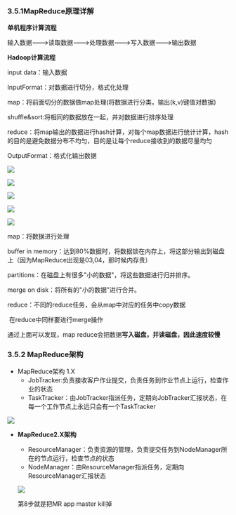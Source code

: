### 3.5.1MapReduce原理详解

**单机程序计算流程**

输入数据--->读取数据--->处理数据--->写入数据--->输出数据

**Hadoop计算流程**

input data：输入数据

InputFormat：对数据进行切分，格式化处理

map：将前面切分的数据做map处理(将数据进行分类，输出(k,v)键值对数据)

shuffle&sort:将相同的数据放在一起，并对数据进行排序处理

reduce：将map输出的数据进行hash计算，对每个map数据进行统计计算，hash的目的是避免数据分布不均匀，目的是让每个reduce接收到的数据尽量均匀

OutputFormat：格式化输出数据

![](./img/mp3.png)

![](/img/mp4.png)

![](/img/mp5.png)

![](/img/mp6.png)

![](/img/mp1.png)

map：将数据进行处理

buffer in memory：达到80%数据时，将数据锁在内存上，将这部分输出到磁盘上（因为MapReduce出现是03,04，那时候内存贵）

partitions：在磁盘上有很多"小的数据"，将这些数据进行归并排序。

merge on disk：将所有的"小的数据"进行合并。

reduce：不同的reduce任务，会从map中对应的任务中copy数据

​		在reduce中同样要进行merge操作

通过上面可以发现，map reduce会把数据**写入磁盘，并读磁盘，因此速度较慢**

### 3.5.2 MapReduce架构

- MapReduce架构 1.X
  - JobTracker:负责接收客户作业提交，负责任务到作业节点上运行，检查作业的状态
  - TaskTracker：由JobTracker指派任务，定期向JobTracker汇报状态，在每一个工作节点上永远只会有一个TaskTracker

![](./img/image-MapReduce4.png)

- **MapReduce2.X架构**

  - ResourceManager：负责资源的管理，负责提交任务到NodeManager所在的节点运行，检查节点的状态
  - NodeManager：由ResourceManager指派任务，定期向ResourceManager汇报状态

  ![](./img/image-MapReduce5.png)
  
  第8步就是把MR app master kill掉